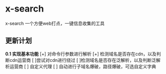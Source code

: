 # x-search
x-search 一个方便web打点，一键信息收集的工具

## 更新计划
**0.1 实现基本功能**
[+] 对命令行参数进行解析
[+] 检测域名是否存在cdn，以及判断cdn运营商
[ ]尝试对cdn进行绕过
[ ]检测域名是否存在泛解析，以及判断泛解析运营商
[ ] 自定义代理
[ ] 自动进行子域名爆破，路径爆破，可选自定义字典
